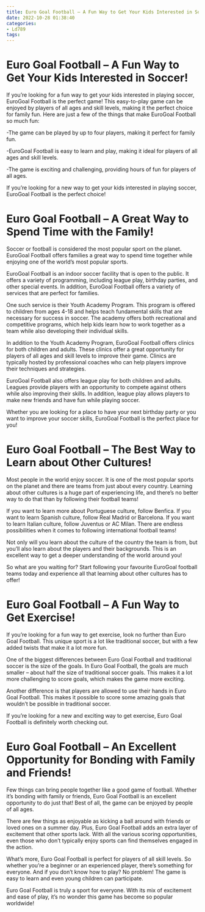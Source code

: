 ```yaml
---
title: Euro Goal Football – A Fun Way to Get Your Kids Interested in Soccer!
date: 2022-10-28 01:38:40
categories:
- Ld789
tags:
---
```



#  Euro Goal Football – A Fun Way to Get Your Kids Interested in Soccer!

If you’re looking for a fun way to get your kids interested in playing soccer, EuroGoal Football is the perfect game! This easy-to-play game can be enjoyed by players of all ages and skill levels, making it the perfect choice for family fun. Here are just a few of the things that make EuroGoal Football so much fun:

-The game can be played by up to four players, making it perfect for family fun.

-EuroGoal Football is easy to learn and play, making it ideal for players of all ages and skill levels.

-The game is exciting and challenging, providing hours of fun for players of all ages.

If you’re looking for a new way to get your kids interested in playing soccer, EuroGoal Football is the perfect choice!

#  Euro Goal Football – A Great Way to Spend Time with the Family!

Soccer or football is considered the most popular sport on the planet. EuroGoal Football offers families a great way to spend time together while enjoying one of the world’s most popular sports.

EuroGoal Football is an indoor soccer facility that is open to the public. It offers a variety of programming, including league play, birthday parties, and other special events. In addition, EuroGoal Football offers a variety of services that are perfect for families.

One such service is their Youth Academy Program. This program is offered to children from ages 4-18 and helps teach fundamental skills that are necessary for success in soccer. The academy offers both recreational and competitive programs, which help kids learn how to work together as a team while also developing their individual skills.

In addition to the Youth Academy Program, EuroGoal Football offers clinics for both children and adults. These clinics offer a great opportunity for players of all ages and skill levels to improve their game. Clinics are typically hosted by professional coaches who can help players improve their techniques and strategies.

EuroGoal Football also offers league play for both children and adults. Leagues provide players with an opportunity to compete against others while also improving their skills. In addition, league play allows players to make new friends and have fun while playing soccer.

Whether you are looking for a place to have your next birthday party or you want to improve your soccer skills, EuroGoal Football is the perfect place for you!

#  Euro Goal Football – The Best Way to Learn about Other Cultures!

Most people in the world enjoy soccer. It is one of the most popular sports on the planet and there are teams from just about every country. Learning about other cultures is a huge part of experiencing life, and there’s no better way to do that than by following their football teams!

If you want to learn more about Portuguese culture, follow Benfica. If you want to learn Spanish culture, follow Real Madrid or Barcelona. If you want to learn Italian culture, follow Juventus or AC Milan. There are endless possibilities when it comes to following international football teams!

Not only will you learn about the culture of the country the team is from, but you’ll also learn about the players and their backgrounds. This is an excellent way to get a deeper understanding of the world around you!

So what are you waiting for? Start following your favourite EuroGoal football teams today and experience all that learning about other cultures has to offer!

#  Euro Goal Football – A Fun Way to Get Exercise!

If you’re looking for a fun way to get exercise, look no further than Euro Goal Football. This unique sport is a lot like traditional soccer, but with a few added twists that make it a lot more fun.

One of the biggest differences between Euro Goal Football and traditional soccer is the size of the goals. In Euro Goal Football, the goals are much smaller – about half the size of traditional soccer goals. This makes it a lot more challenging to score goals, which makes the game more exciting.

Another difference is that players are allowed to use their hands in Euro Goal Football. This makes it possible to score some amazing goals that wouldn’t be possible in traditional soccer.

If you’re looking for a new and exciting way to get exercise, Euro Goal Football is definitely worth checking out.

#  Euro Goal Football – An Excellent Opportunity for Bonding with Family and Friends!

Few things can bring people together like a good game of football. Whether it’s bonding with family or friends, Euro Goal Football is an excellent opportunity to do just that! Best of all, the game can be enjoyed by people of all ages.

There are few things as enjoyable as kicking a ball around with friends or loved ones on a summer day. Plus, Euro Goal Football adds an extra layer of excitement that other sports lack. With all the various scoring opportunities, even those who don’t typically enjoy sports can find themselves engaged in the action.

What’s more, Euro Goal Football is perfect for players of all skill levels. So whether you’re a beginner or an experienced player, there’s something for everyone. And if you don’t know how to play? No problem! The game is easy to learn and even young children can participate.

Euro Goal Football is truly a sport for everyone. With its mix of excitement and ease of play, it’s no wonder this game has become so popular worldwide!
